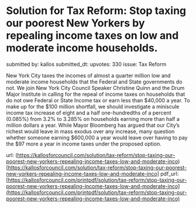 # Solution for Tax Reform: Stop taxing our poorest New Yorkers by repealing income taxes on low and moderate income households. #

submitted by: kallos
submitted_dt: 
upvotes: 330
issue: Tax Reform

New York City taxes the incomes of almost a quarter million low and moderate income households that the Federal and State governments do not. We join New York City Council Speaker Christine Quinn and the Drum Major Institute in calling for the repeal of income taxes on households that do not owe Federal or State Income tax or earn less than $40,000 a year. To make up for the $100 million shortfall, we should investigate a miniscule income tax increase of eight and a half one-hundredths of a percent (0.085%) from 3.2% to 3.285% on households earning more than half a million dollars a year. While Mayor Bloomberg has argued that our City’s richest would leave in mass exodus over any increase, many question whether someone earning $600,000 a year would leave over having to pay the $97 more a year in income taxes under the proposed option.

url: (https://kallosforcouncil.com/solution/tax-reform/stop-taxing-our-poorest-new-yorkers-repealing-income-taxes-low-and-moderate-inco)[https://kallosforcouncil.com/solution/tax-reform/stop-taxing-our-poorest-new-yorkers-repealing-income-taxes-low-and-moderate-inco]
pdf_url: [https://kallosforcouncil.com/printpdf/solution/tax-reform/stop-taxing-our-poorest-new-yorkers-repealing-income-taxes-low-and-moderate-inco](https://kallosforcouncil.com/printpdf/solution/tax-reform/stop-taxing-our-poorest-new-yorkers-repealing-income-taxes-low-and-moderate-inco)